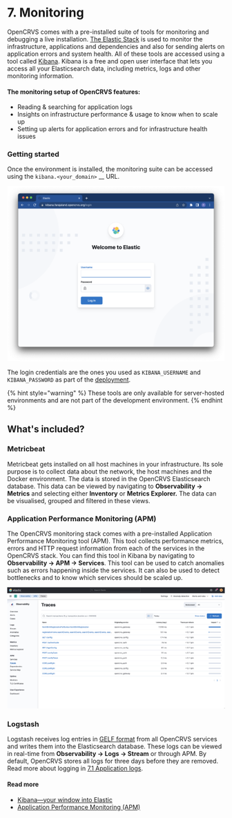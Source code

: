 # 7. Monitoring

OpenCRVS comes with a pre-installed suite of tools for monitoring and debugging a live installation. [The Elastic Stack](https://www.elastic.co/elastic-stack) is used to monitor the infrastructure, applications and dependencies and also for sending alerts on application errors and system health. All of these tools are accessed using a tool called [Kibana](https://www.elastic.co/kibana). Kibana is a free and open user interface that lets you access all your Elasticsearch data, including metrics, logs and other monitoring information.

#### The monitoring setup of OpenCRVS features:

* Reading & searching for application logs
* Insights on infrastructure performance & usage to know when to scale up
* Setting up alerts for application errors and for infrastructure health issues

### Getting started

Once the environment is installed, the monitoring suite can be accessed using the `kibana.<your_domain>` __ URL.&#x20;

![](<../../.gitbook/assets/image (7) (1).png>)

The login credentials are the ones you used as `KIBANA_USERNAME`  and `KIBANA_PASSWORD` as part of the [deployment](../3.-installation/3.3-set-up-a-server-hosted-environment/3.3.6-deploy.md). &#x20;

{% hint style="warning" %}
These tools are only available for server-hosted environments and are not part of the development environment.
{% endhint %}

## What's included?

### Metricbeat

Metricbeat gets installed on all host machines in your infrastructure. Its sole purpose is to collect data about the network, the host machines and the Docker environment. The data is stored in the OpenCRVS Elasticsearch database. This data can be viewed by navigating to **Observability -> Metrics** and selecting either **Inventory** or **Metrics Explorer.** The data can be visualised, grouped and filtered in these views.

### Application Performance Monitoring (APM)

The OpenCRVS monitoring stack comes with a pre-installed Application Performance Monitoring tool (APM). This tool collects performance metrics, errors and HTTP request information from each of the services in the OpenCRVS stack. You can find this tool in Kibana by navigating to **Observability -> APM -> Services**. This tool can be used to catch anomalies such as errors happening inside the services. It can also be used to detect bottlenecks and to know which services should be scaled up.

![](<../../.gitbook/assets/image (3) (1).png>)

### Logstash

Logstash receives log entries in [GELF format](https://docs.graylog.org/docs/gelf) from all OpenCRVS services and writes them into the Elasticsearch database. These logs can be viewed in real-time from **Observability -> Logs -> Stream** or through APM. By default, OpenCRVS stores all logs for three days before they are removed. Read more about logging in [7.1 Application logs](7.1-application-logs.md).



#### Read more

* [Kibana—your window into Elastic](https://www.elastic.co/guide/en/kibana/current/introduction.html#introduction)
* [Application Performance Monitoring (APM)](https://www.elastic.co/observability/application-performance-monitoring)
